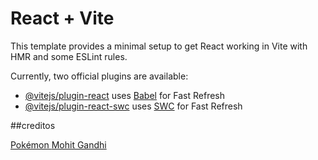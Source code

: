 # React + Vite

This template provides a minimal setup to get React working in Vite with HMR and some ESLint rules.

Currently, two official plugins are available:

- [@vitejs/plugin-react](https://github.com/vitejs/vite-plugin-react/blob/main/packages/plugin-react/README.md) uses [Babel](https://babeljs.io/) for Fast Refresh
- [@vitejs/plugin-react-swc](https://github.com/vitejs/vite-plugin-react-swc) uses [SWC](https://swc.rs/) for Fast Refresh


##creditos

<a href="https://iconscout.com/icons/pokemon" target="_blank">
          Pokémon
        </a>
        <a
          href="https://iconscout.com/pt/contributors/mcgandhi61/:assets"
          target="_blank"
        >
          Mohit Gandhi
</a>
